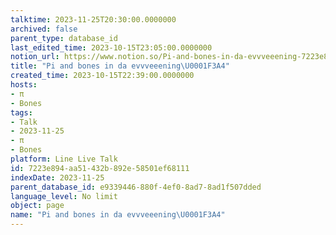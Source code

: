```yaml
---
talktime: 2023-11-25T20:30:00.0000000
archived: false
parent_type: database_id
last_edited_time: 2023-10-15T23:05:00.0000000
notion_url: https://www.notion.so/Pi-and-bones-in-da-evvveeening-7223e894aa51432b892e58501ef68111
title: "Pi and bones in da evvveeening\U0001F3A4"
created_time: 2023-10-15T22:39:00.0000000
hosts:
- π
- Bones
tags:
- Talk
- 2023-11-25
- π
- Bones
platform: Line Live Talk
id: 7223e894-aa51-432b-892e-58501ef68111
indexDate: 2023-11-25
parent_database_id: e9339446-880f-4ef0-8ad7-8ad1f507dded
language_level: No limit
object: page
name: "Pi and bones in da evvveeening\U0001F3A4"
---
```



   
   
   
   

   
























